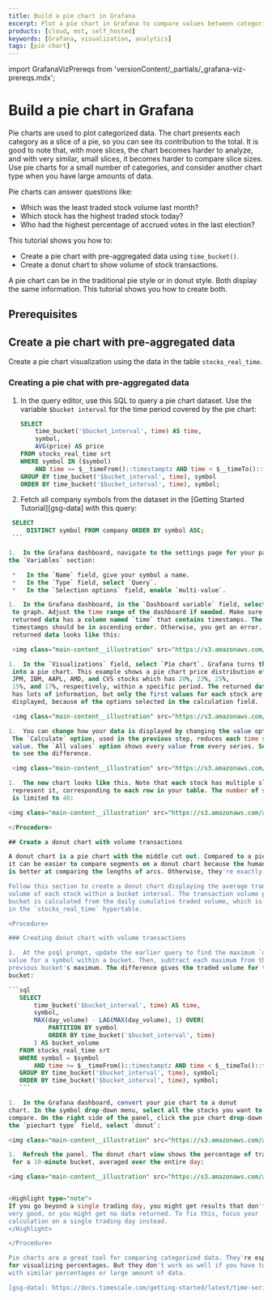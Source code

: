 ```yaml
---
title: Build a pie chart in Grafana
excerpt: Plot a pie chart in Grafana to compare values between categories
products: [cloud, mst, self_hosted]
keywords: [Grafana, visualization, analytics]
tags: [pie chart]
---
```


import GrafanaVizPrereqs from 'versionContent/_partials/_grafana-viz-prereqs.mdx';

# Build a pie chart in Grafana

Pie charts are used to plot categorized data. The chart presents each
category as a slice of a pie, so you can see its contribution to the total.
It is good to note that, with more slices, the chart becomes harder to analyze, and
with very similar, small slices, it becomes harder to compare slice sizes. Use
pie charts for a small number of categories, and consider another chart type when
you have large amounts of data.

Pie charts can answer questions like:

*   Which was the least traded stock volume last month?
*   Which stock has the highest traded stock today?
*   Who had the highest percentage of accrued votes in the last election?

This tutorial shows you how to:

*   Create a pie chart with pre-aggregated data using
    `time_bucket()`.
*   Create a donut chart to show volume of stock transactions.

A pie chart can be in the traditional pie style or in donut style. Both display the
same information. This tutorial shows you how to create both.

## Prerequisites

<GrafanaVizPrereqs />

## Create a pie chart with pre-aggregated data

Create a pie chart visualization using the data in the table `stocks_real_time`.

<Procedure>

### Creating a pie chat with pre-aggregated data

1.  In the query editor, use this SQL to query a pie chart dataset. Use the
    variable `$bucket interval` for the time period covered by the pie chart:

    ```sql
    SELECT
        time_bucket('$bucket_interval', time) AS time,
        symbol,
        AVG(price) AS price
    FROM stocks_real_time srt
    WHERE symbol IN ($symbol)
        AND time >= $__timeFrom()::timestamptz AND time < $__timeTo()::timestamptz
    GROUP BY time_bucket('$bucket_interval', time), symbol
    ORDER BY time_bucket('$bucket_interval', time), symbol;
    ```

1.  Fetch all company symbols from the dataset in the
   [Getting Started Tutorial][gsg-data] with this query:

   ```sql
    SELECT
        DISTINCT symbol FROM company ORDER BY symbol ASC;
    ```

1.  In the Grafana dashboard, navigate to the settings page for your panel. In
   the `Variables` section:

    *   In the `Name` field, give your symbol a name.
    *   In the `Type` field, select `Query`.
    *   In the `Selection options` field, enable `multi-value`.

1.  In the Grafana dashboard, in the `Dashboard variable` field, select the stocks
    to graph. Adjust the time range of the dashboard if needed. Make sure the
    returned data has a column named `time` that contains timestamps. The
    timestamps should be in ascending order. Otherwise, you get an error. The
    returned data looks like this:

    <img class="main-content__illustration" src="https://s3.amazonaws.com/assets.timescale.com/docs/images/tutorials/visualizations/piechart/piecharttabledata2.png" alt="Screenshot of the table view of valid time-series data for stocks."/>

1.  In the `Visualizations` field, select `Pie chart`. Grafana turns the query
    into a pie chart. This example shows a pie chart price distribution of
    JPM, IBM, AAPL, AMD, and CVS stocks which has 20%, 23%, 25%,
    15%, and 17%, respectively, within a specific period. The returned data
    has lots of information, but only the first values for each stock are
    displayed, because of the options selected in the calculation field.

    <img class="main-content__illustration" src="https://s3.amazonaws.com/assets.timescale.com/docs/images/tutorials/visualizations/piechart/piecharttable2view.png" alt="Screenshot of the pie chart produced by Grafana. The pie chart represents the price of five different stocks in 3 months, and the percentage of each makes up of the total sum."/>

1.  You can change how your data is displayed by changing the value options for `Show`.
    The `Calculate` option, used in the previous step, reduces each time series to a single
    value. The `All values` option shows every value from every series. Select `All values`
    to see the difference.

    <img class="main-content__illustration" src="https://s3.amazonaws.com/assets.timescale.com/docs/images/tutorials/visualizations/piechart/datadisplaytype.png" alt="Screenshot of the all values shown in pie chart produced by Grafana. The pie chart represents the price of selected stocks in the past 3 months."/>

1.  The new chart looks like this. Note that each stock has multiple slices to
    represent it, corresponding to each row in your table. The number of slices
    is limited to 40:

   <img class="main-content__illustration" src="https://s3.amazonaws.com/assets.timescale.com/docs/images/tutorials/visualizations/piechart/piechart2.png" alt="Screenshot of the all values shown in pie chart produced by Grafana. The pie chart represents the price of selected stocks in the past 3 months."/>

</Procedure>

## Create a donut chart with volume transactions

A donut chart is a pie chart with the middle cut out. Compared to a pie chart,
it can be easier to compare segments on a donut chart because the human eye
is better at comparing the lengths of arcs. Otherwise, they're exactly the same.

Follow this section to create a donut chart displaying the average transaction
volume of each stock within a bucket interval. The transaction volume per
bucket is calculated from the daily cumulative traded volume, which is available
in the `stocks_real_time` hypertable.

<Procedure>

### Creating donut chart with volume transactions

1.  At the psql prompt, update the earlier query to find the maximum `day_volume`
   value for a symbol within a bucket. Then, subtract each maximum from the
   previous bucket's maximum. The difference gives the traded volume for that
   bucket:

   ```sql
      SELECT
          time_bucket('$bucket_interval', time) AS time,
          symbol,
          MAX(day_volume) - LAG(MAX(day_volume), 1) OVER(
              PARTITION BY symbol
              ORDER BY time_bucket('$bucket_interval', time)
          ) AS bucket_volume
      FROM stocks_real_time srt
      WHERE symbol = $symbol
          AND time >= $__timeFrom()::timestamptz AND time < $__timeTo()::timestamptz
      GROUP BY time_bucket('$bucket_interval', time), symbol;
      ORDER BY time_bucket('$bucket_interval', time), symbol;
      ```

1.  In the Grafana dashboard, convert your pie chart to a donut
   chart. In the symbol drop-down menu, select all the stocks you want to
   compare. On the right side of the panel, click the pie chart drop-down. In
   the `piechart type` field, select `donut`:

  <img class="main-content__illustration" src="https://s3.amazonaws.com/assets.timescale.com/docs/images/tutorials/visualizations/piechart/piecharttype.png" alt="Screenshot of Grafana dashboard, showing pie chart."/>

1.  Refresh the panel. The donut chart view shows the percentage of trading volume
    for a 10-minute bucket, averaged over the entire day:

   <img class="main-content__illustration" src="https://s3.amazonaws.com/assets.timescale.com/docs/images/tutorials/visualizations/piechart/donutchart.png" alt="Screenshot of Grafana dashboard, showing a donut chart."/>


<Highlight type="note">
If you go beyond a single trading day, you might get results that don't look
very good, or you might get no data returned. To fix this, focus your
calculation on a single trading day instead.
</Highlight>

</Procedure>

Pie charts are a great tool for comparing categorized data. They're especially good
for visualizing percentages. But they don't work as well if you have too many categories
with similar percentages or large amount of data.

[gsg-data]: https://docs.timescale.com/getting-started/latest/time-series-data/
